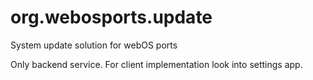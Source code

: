 org.webosports.update
=====================

System update solution for webOS ports

Only backend service. For client implementation look into settings app.
